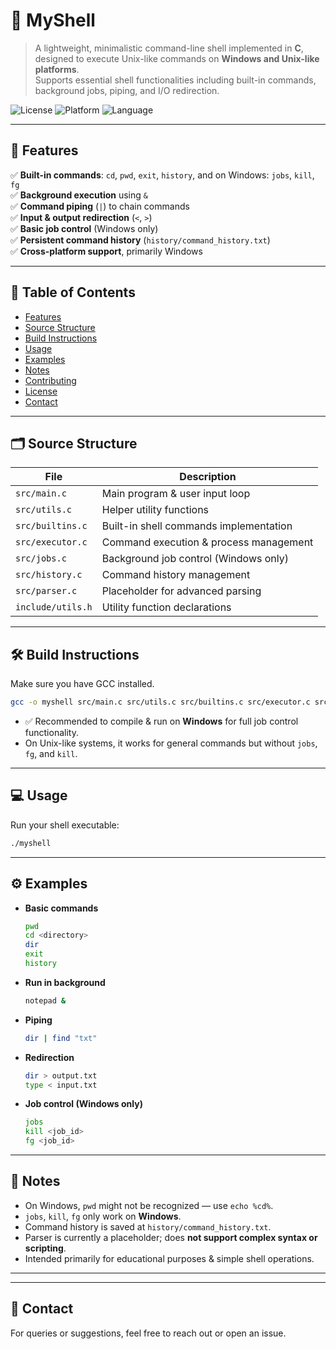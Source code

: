 # 🐚 MyShell

> A lightweight, minimalistic command-line shell implemented in **C**, designed to execute Unix-like commands on **Windows and Unix-like platforms**.  
Supports essential shell functionalities including built-in commands, background jobs, piping, and I/O redirection.

![License](https://img.shields.io/badge/license-MIT-blue.svg)
![Platform](https://img.shields.io/badge/platform-Windows%20%7C%20Unix-lightgrey)
![Language](https://img.shields.io/badge/language-C-brightgreen)

---

## 🚀 Features

✅ **Built-in commands**: `cd`, `pwd`, `exit`, `history`, and on Windows: `jobs`, `kill`, `fg`  
✅ **Background execution** using `&`  
✅ **Command piping** (`|`) to chain commands  
✅ **Input & output redirection** (`<`, `>`)  
✅ **Basic job control** (Windows only)  
✅ **Persistent command history** (`history/command_history.txt`)  
✅ **Cross-platform support**, primarily Windows

---

## 📂 Table of Contents
- [Features](#-features)
- [Source Structure](#-source-structure)
- [Build Instructions](#-build-instructions)
- [Usage](#-usage)
- [Examples](#-examples)
- [Notes](#-notes)
- [Contributing](#-contributing)
- [License](#-license)
- [Contact](#-contact)

---

## 🗂 Source Structure

| File                  | Description                                  |
|------------------------|---------------------------------------------|
| `src/main.c`            | Main program & user input loop              |
| `src/utils.c`           | Helper utility functions                   |
| `src/builtins.c`        | Built-in shell commands implementation     |
| `src/executor.c`        | Command execution & process management     |
| `src/jobs.c`            | Background job control (Windows only)      |
| `src/history.c`         | Command history management                 |
| `src/parser.c`          | Placeholder for advanced parsing           |
| `include/utils.h`       | Utility function declarations              |

---

## 🛠 Build Instructions

Make sure you have GCC installed.

```bash
gcc -o myshell src/main.c src/utils.c src/builtins.c src/executor.c src/jobs.c src/history.c
```

- ✅ Recommended to compile & run on **Windows** for full job control functionality.
- On Unix-like systems, it works for general commands but without `jobs`, `fg`, and `kill`.

---

## 💻 Usage

Run your shell executable:

```bash
./myshell
```

---

## ⚙ Examples

- **Basic commands**
  ```bash
  pwd
  cd <directory>
  dir
  exit
  history
  ```

- **Run in background**
  ```bash
  notepad &
  ```

- **Piping**
  ```bash
  dir | find "txt"
  ```

- **Redirection**
  ```bash
  dir > output.txt
  type < input.txt
  ```

- **Job control (Windows only)**
  ```bash
  jobs
  kill <job_id>
  fg <job_id>
  ```

---

## 📝 Notes

- On Windows, `pwd` might not be recognized — use `echo %cd%`.
- `jobs`, `kill`, `fg` only work on **Windows**.
- Command history is saved at `history/command_history.txt`.
- Parser is currently a placeholder; does **not support complex syntax or scripting**.
- Intended primarily for educational purposes & simple shell operations.

---



---

## 📧 Contact

For queries or suggestions, feel free to reach out or open an issue.
